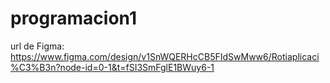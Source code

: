 # programacion1
url de Figma: https://www.figma.com/design/v1SnWQERHcCB5FIdSwMww6/Rotiaplicaci%C3%B3n?node-id=0-1&t=fSI3SmFglE1BWuy6-1